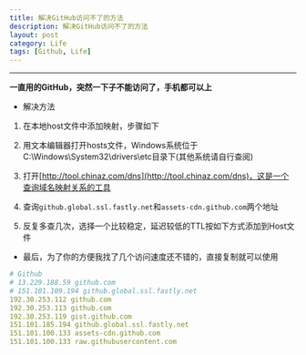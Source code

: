 ```yaml
---
title: 解决GitHub访问不了的方法
description: 解决GitHub访问不了的方法
layout: post
category: Life
tags: [Github, Life]
---
```


-----

**一直用的GitHub，突然一下子不能访问了，手机都可以上**  

- 解决方法  

1. 在本地host文件中添加映射，步骤如下  

2. 用文本编辑器打开hosts文件，Windows系统位于C:\Windows\System32\drivers\etc目录下(其他系统请自行查阅)  

3. 打开[http://tool.chinaz.com/dns](http://tool.chinaz.com/dns)，这是一个查询域名映射关系的工具  

4. 查询`github.global.ssl.fastly.net`和`assets-cdn.github.com`两个地址  

5. 反复多查几次，选择一个比较稳定，延迟较低的TTL按如下方式添加到Host文件  

- 最后，为了你的方便我找了几个访问速度还不错的，直接复制就可以使用
```yml
# Github
# 13.229.188.59 github.com
# 151.101.109.194 github.global.ssl.fastly.net
192.30.253.112 github.com
192.30.253.113 github.com
192.30.253.119 gist.github.com
151.101.185.194 github.global.ssl.fastly.net
151.101.100.133 assets-cdn.github.com
151.101.100.133 raw.githubusercontent.com
```

